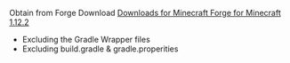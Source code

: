 Obtain from Forge Download [Downloads for Minecraft Forge for Minecraft 1.12.2](https://files.minecraftforge.net/net/minecraftforge/forge/index_1.12.2.html)
- Excluding the Gradle Wrapper files
- Excluding build.gradle & gradle.properities
